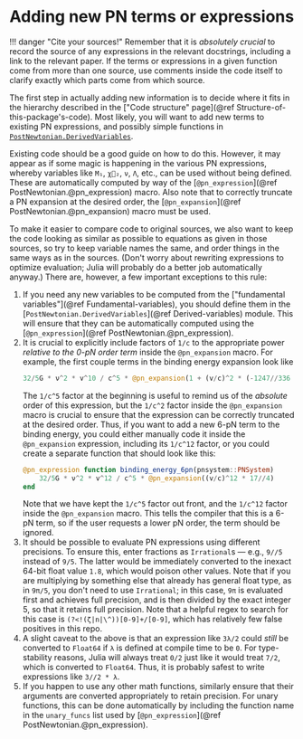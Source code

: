 # Adding new PN terms or expressions

!!! danger "Cite your sources!"
    Remember that it is *absolutely crucial* to record the source of any
    expressions in the relevant docstrings, including a link to the relevant
    paper.  If the terms or expressions in a given function come from more than
    one source, use comments inside the code itself to clarify exactly which
    parts come from which source.

The first step in actually adding new information is to decide where
it fits in the hierarchy described in the ["Code structure" page](@ref
Structure-of-this-package's-code).  Most likely, you will want to add
new terms to existing PN expressions, and possibly simple functions in
[`PostNewtonian.DerivedVariables`](@ref "Derived variables").

Existing code should be a good guide on how to do this.  However, it
may appear as if some magic is happening in the various PN
expressions, whereby variables like `M₁`, `χ⃗₂`, `ν`, `Λ`, etc., can
be used without being defined.  These are automatically computed by
way of the [`@pn_expression`](@ref PostNewtonian.@pn_expression)
macro.  Also note that to correctly truncate a PN expansion at the
desired order, the [`@pn_expansion`](@ref PostNewtonian.@pn_expansion)
macro must be used.

To make it easier to compare code to original sources, we also want to
keep the code looking as similar as possible to equations as given in
those sources, so try to keep variable names the same, and order
things in the same ways as in the sources.  (Don't worry about
rewriting expressions to optimize evaluation; Julia will probably do a
better job automatically anyway.)  There are, however, a few important
exceptions to this rule:

   1. If you need any new variables to be computed from the
      ["fundamental variables"](@ref Fundamental-variables), you
      should define them in the
      [`PostNewtonian.DerivedVariables`](@ref Derived-variables)
      module.  This will ensure that they can be automatically
      computed using the [`@pn_expression`](@ref
      PostNewtonian.@pn_expression).
   2. It is crucial to explicitly include factors of ``1/c`` to the
      appropriate power *relative to the 0-pN order term* inside the
      `@pn_expansion` macro.  For example, the first couple terms in
      the binding energy expansion look like
      ```julia
      32/5G * ν^2 * v^10 / c^5 * @pn_expansion(1 + (v/c)^2 * (-1247//336 - 35ν/12))
      ```
      The `1/c^5` factor at the beginning is useful to remind us of
      the *absolute* order of this expression, but the `1/c^2` factor
      inside the `@pn_expansion` macro is crucial to ensure that the
      expression can be correctly truncated at the desired order.
      Thus, if you want to add a new 6-pN term to the binding energy,
      you could either manually code it inside the `@pn_expansion`
      expression, including its `1/c^12` factor, or you could create a
      separate function that should look like this:
      ```julia
      @pn_expression function binding_energy_6pn(pnsystem::PNSystem)
          32/5G * ν^2 * v^12 / c^5 * @pn_expansion((v/c)^12 * 17//4)
      end
      ```
      Note that we have kept the `1/c^5` factor out front, and the
      `1/c^12` factor inside the `@pn_expansion` macro.  This tells
      the compiler that this is a 6-pN term, so if the user requests a
      lower pN order, the term should be ignored.
   3. It should be possible to evaluate PN expressions using different
      precisions.  To ensure this, enter fractions as `Irrational`s —
      e.g., `9//5` instead of `9/5`.  The latter would be immediately
      converted to the inexact 64-bit float value `1.8`, which would
      poison other values.  Note that if you are multiplying by
      something else that already has general float type, as in
      `9π/5`, you don't need to use `Irrational`; in this case, `9π`
      is evaluated first and achieves full precision, and is then
      divided by the exact integer 5, so that it retains full
      precision.  Note that a helpful regex to search for this case is
      `(?<!(ζ|n|\^))[0-9]+/[0-9]`, which has relatively few false
      positives in this repo.
   4. A slight caveat to the above is that an expression like `3λ/2`
      could *still* be converted to `Float64` if `λ` is defined at
      compile time to be `0`.  For type-stability reasons, Julia will
      always treat `0/2` just like it would treat `7/2`, which is
      converted to `Float64`.  Thus, it is probably safest to write
      expressions like `3//2 * λ`.
   5. If you happen to use any other math functions, similarly ensure
      that their arguments are converted appropriately to retain
      precision.  For unary functions, this can be done automatically
      by including the function name in the `unary_funcs` list used by
      [`@pn_expression`](@ref PostNewtonian.@pn_expression).

